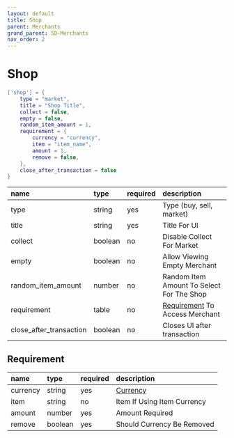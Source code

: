 ```yaml
---
layout: default
title: Shop
parent: Merchants
grand_parent: SD-Merchants
nav_order: 2
---
```


# Shop

```lua
['shop'] = {
    type = "market",
    title = "Shop Title",
    collect = false,
    empty = false,
    random_item_amount = 1,
    requirement = {
        currency = "currency",
        item = "item_name",
        amount = 1,
        remove = false,
    },
    close_after_transaction = false
}
```

| name                | type           | required     | description                    | 
|:--------------------|:---------------|:-------------|:-------------------------------|
| type                | string         | yes          | Type (buy, sell, market)       | 
| title               | string         | yes          | Title For UI                   |
| collect             | boolean        | no           | Disable Collect For Market     |
| empty               | boolean        | no           | Allow Viewing Empty Merchant   |
| random_item_amount  | number         | no           | Random Item Amount To Select For The Shop |
| requirement         | table          | no           | [Requirement](#requirement) To Access Merchant |
| close_after_transaction | boolean    | no           | Closes UI after transaction    |

## Requirement

| name            | type           | required     | description                    |
|:----------------|:---------------|:-------------|:-------------------------------|
| currency        | string         | yes          | [Currency](../config-file/#sv_currencieslua)                   |  
| item            | string         | no           | Item If Using Item Currency    | 
| amount          | number         | yes          | Amount Required                | 
| remove          | boolean        | yes          | Should Currency Be Removed     |